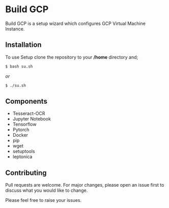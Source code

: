 # Build GCP

Build GCP is a setup wizard which configures GCP Virtual Machine Instance.

## Installation

To use Setup clone the repository to your **/home** directory and;

```bash
$ bash su.sh
```
_or_
```bash
$ ./su.sh
```

## Components
- Tesseract-OCR
- Jupyter Notebook
- Tensorflow
- Pytorch
- Docker
- pip
- wget
- setuptools
- leptonica

## Contributing
Pull requests are welcome. For major changes, please open an issue first to discuss what you would like to change.

Please feel free to raise your issues.
